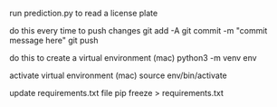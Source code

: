 run prediction.py to read a license plate

do this every time to push changes
git add -A
git commit -m "commit message here"
git push

do this to create a virtual environment (mac)
python3 -m venv env

activate virtual environment (mac)
source env/bin/activate


update requirements.txt file
pip freeze > requirements.txt